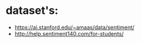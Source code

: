 # dataset's:
- https://ai.stanford.edu/~amaas/data/sentiment/
- http://help.sentiment140.com/for-students/
